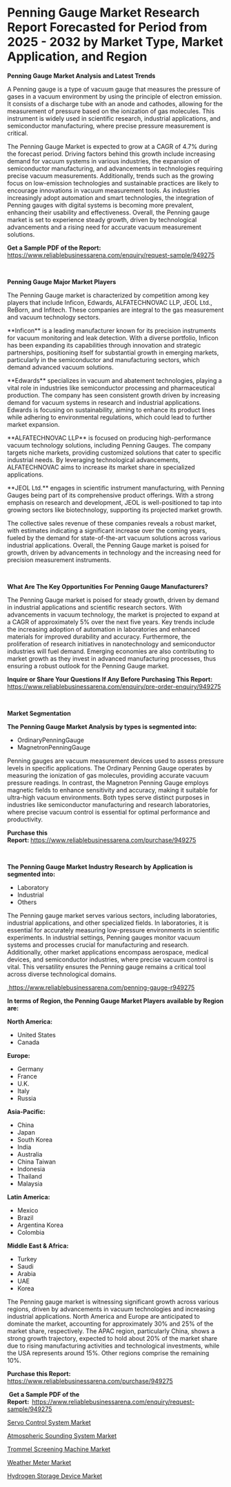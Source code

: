 <p><h1>Penning Gauge Market Research Report Forecasted for Period from 2025 -  2032 by Market Type, Market Application, and Region</h1></p><p><strong>Penning Gauge Market Analysis and Latest Trends</strong></p>
<p><p>A Penning gauge is a type of vacuum gauge that measures the pressure of gases in a vacuum environment by using the principle of electron emission. It consists of a discharge tube with an anode and cathodes, allowing for the measurement of pressure based on the ionization of gas molecules. This instrument is widely used in scientific research, industrial applications, and semiconductor manufacturing, where precise pressure measurement is critical.</p><p>The Penning Gauge Market is expected to grow at a CAGR of 4.7% during the forecast period. Driving factors behind this growth include increasing demand for vacuum systems in various industries, the expansion of semiconductor manufacturing, and advancements in technologies requiring precise vacuum measurements. Additionally, trends such as the growing focus on low-emission technologies and sustainable practices are likely to encourage innovations in vacuum measurement tools. As industries increasingly adopt automation and smart technologies, the integration of Penning gauges with digital systems is becoming more prevalent, enhancing their usability and effectiveness. Overall, the Penning gauge market is set to experience steady growth, driven by technological advancements and a rising need for accurate vacuum measurement solutions.</p></p>
<p><strong>Get a Sample PDF of the Report:&nbsp;</strong> <a href="https://www.reliablebusinessarena.com/enquiry/request-sample/949275?utm_campaign=2146&utm_medium=2&utm_source=Github&utm_content=ia&utm_term=11042025&utm_id=penning-gauge">https://www.reliablebusinessarena.com/enquiry/request-sample/949275</a></p>
<p>&nbsp;</p>
<p><strong>Penning Gauge Major Market Players</strong></p>
<p><p>The Penning Gauge market is characterized by competition among key players that include Inficon, Edwards, ALFATECHNOVAC LLP, JEOL Ltd., ReBorn, and Infitech. These companies are integral to the gas measurement and vacuum technology sectors.</p><p>**Inficon** is a leading manufacturer known for its precision instruments for vacuum monitoring and leak detection. With a diverse portfolio, Inficon has been expanding its capabilities through innovation and strategic partnerships, positioning itself for substantial growth in emerging markets, particularly in the semiconductor and manufacturing sectors, which demand advanced vacuum solutions.</p><p>**Edwards** specializes in vacuum and abatement technologies, playing a vital role in industries like semiconductor processing and pharmaceutical production. The company has seen consistent growth driven by increasing demand for vacuum systems in research and industrial applications. Edwards is focusing on sustainability, aiming to enhance its product lines while adhering to environmental regulations, which could lead to further market expansion.</p><p>**ALFATECHNOVAC LLP** is focused on producing high-performance vacuum technology solutions, including Penning Gauges. The company targets niche markets, providing customized solutions that cater to specific industrial needs. By leveraging technological advancements, ALFATECHNOVAC aims to increase its market share in specialized applications.</p><p>**JEOL Ltd.** engages in scientific instrument manufacturing, with Penning Gauges being part of its comprehensive product offerings. With a strong emphasis on research and development, JEOL is well-positioned to tap into growing sectors like biotechnology, supporting its projected market growth.</p><p>The collective sales revenue of these companies reveals a robust market, with estimates indicating a significant increase over the coming years, fueled by the demand for state-of-the-art vacuum solutions across various industrial applications. Overall, the Penning Gauge market is poised for growth, driven by advancements in technology and the increasing need for precision measurement instruments.</p></p>
<p>&nbsp;</p>
<p><strong>What Are The Key Opportunities For Penning Gauge Manufacturers?</strong></p>
<p><p>The Penning Gauge market is poised for steady growth, driven by demand in industrial applications and scientific research sectors. With advancements in vacuum technology, the market is projected to expand at a CAGR of approximately 5% over the next five years. Key trends include the increasing adoption of automation in laboratories and enhanced materials for improved durability and accuracy. Furthermore, the proliferation of research initiatives in nanotechnology and semiconductor industries will fuel demand. Emerging economies are also contributing to market growth as they invest in advanced manufacturing processes, thus ensuring a robust outlook for the Penning Gauge market.</p></p>
<p><strong>Inquire or Share Your Questions If Any Before Purchasing This Report:</strong> <a href="https://www.reliablebusinessarena.com/enquiry/pre-order-enquiry/949275?utm_campaign=2146&utm_medium=2&utm_source=Github&utm_content=ia&utm_term=11042025&utm_id=penning-gauge">https://www.reliablebusinessarena.com/enquiry/pre-order-enquiry/949275</a></p>
<p>&nbsp;</p>
<p><strong>Market Segmentation</strong></p>
<p><strong>The Penning Gauge Market Analysis by types is segmented into:</strong></p>
<p><ul><li>OrdinaryPenningGauge</li><li>MagnetronPenningGauge</li></ul></p>
<p><p>Penning gauges are vacuum measurement devices used to assess pressure levels in specific applications. The Ordinary Penning Gauge operates by measuring the ionization of gas molecules, providing accurate vacuum pressure readings. In contrast, the Magnetron Penning Gauge employs magnetic fields to enhance sensitivity and accuracy, making it suitable for ultra-high vacuum environments. Both types serve distinct purposes in industries like semiconductor manufacturing and research laboratories, where precise vacuum control is essential for optimal performance and productivity.</p></p>
<p><strong>Purchase this Report:&nbsp;</strong><a href="https://www.reliablebusinessarena.com/purchase/949275?utm_campaign=2146&utm_medium=2&utm_source=Github&utm_content=ia&utm_term=11042025&utm_id=penning-gauge">https://www.reliablebusinessarena.com/purchase/949275</a></p>
<p>&nbsp;</p>
<p><strong>The Penning Gauge Market Industry Research by Application is segmented into:</strong></p>
<p><ul><li>Laboratory</li><li>Industrial</li><li>Others</li></ul></p>
<p><p>The Penning gauge market serves various sectors, including laboratories, industrial applications, and other specialized fields. In laboratories, it is essential for accurately measuring low-pressure environments in scientific experiments. In industrial settings, Penning gauges monitor vacuum systems and processes crucial for manufacturing and research. Additionally, other market applications encompass aerospace, medical devices, and semiconductor industries, where precise vacuum control is vital. This versatility ensures the Penning gauge remains a critical tool across diverse technological domains.</p></p>
<p><a href="https://www.reliablebusinessarena.com/penning-gauge-r949275?utm_campaign=2146&utm_medium=2&utm_source=Github&utm_content=ia&utm_term=11042025&utm_id=penning-gauge">&nbsp;https://www.reliablebusinessarena.com/penning-gauge-r949275</a></p>
<p><strong>In terms of Region, the Penning Gauge Market Players available by Region are:</strong></p>
<p>
    <p> <strong> North America: </strong>
        <ul>
            <li>United States</li>
            <li>Canada</li>
        </ul>
        </p> 
    <p> <strong> Europe: </strong>
        <ul>
            <li>Germany</li>
            <li>France</li>
            <li>U.K.</li>
            <li>Italy</li>
            <li>Russia</li>
        </ul>
        </p> 
    <p> <strong> Asia-Pacific: </strong>
        <ul>
            <li>China</li>
            <li>Japan</li>
            <li>South Korea</li>
            <li>India</li>
            <li>Australia</li>
            <li>China Taiwan</li>
            <li>Indonesia</li>
            <li>Thailand</li>
            <li>Malaysia</li>
        </ul>
        </p> 
    <p> <strong> Latin America: </strong>
        <ul>
            <li>Mexico</li>
            <li>Brazil</li>
            <li>Argentina Korea</li>
            <li>Colombia</li>
        </ul>
        </p> 
    <p> <strong> Middle East & Africa: </strong>
        <ul>
            <li>Turkey</li>
            <li>Saudi</li>
            <li>Arabia</li>
            <li>UAE</li>
            <li>Korea</li>
        </ul>
    </p>
    </p>
<p><p>The Penning gauge market is witnessing significant growth across various regions, driven by advancements in vacuum technologies and increasing industrial applications. North America and Europe are anticipated to dominate the market, accounting for approximately 30% and 25% of the market share, respectively. The APAC region, particularly China, shows a strong growth trajectory, expected to hold about 20% of the market share due to rising manufacturing activities and technological investments, while the USA represents around 15%. Other regions comprise the remaining 10%.</p></p>
<p><strong>Purchase this Report: </strong><a href="https://www.reliablebusinessarena.com/purchase/949275?utm_campaign=2146&utm_medium=2&utm_source=Github&utm_content=ia&utm_term=11042025&utm_id=penning-gauge">https://www.reliablebusinessarena.com/purchase/949275</a></p>
<p>&nbsp;<strong>Get a Sample PDF of the Report:&nbsp;&nbsp;</strong><a href="https://www.reliablebusinessarena.com/enquiry/request-sample/949275?utm_campaign=2146&utm_medium=2&utm_source=Github&utm_content=ia&utm_term=11042025&utm_id=penning-gauge">https://www.reliablebusinessarena.com/enquiry/request-sample/949275</a></p>
<p><strong></strong></p>
<p><p><a href="https://github.com/beyeagamizjp/Market-Research-Report-List-1/blob/main/servo-control-system-market.md?utm_campaign=2146&utm_medium=2&utm_source=Github&utm_content=ia&utm_term=11042025&utm_id=penning-gauge">Servo Control System Market</a></p><p><a href="https://github.com/naingbiner7i/Market-Research-Report-List-1/blob/main/atmospheric-sounding-system-market.md?utm_campaign=2146&utm_medium=2&utm_source=Github&utm_content=ia&utm_term=11042025&utm_id=penning-gauge">Atmospheric Sounding System Market</a></p><p><a href="https://github.com/kukolkasimo5/Market-Research-Report-List-1/blob/main/trommel-screening-machine-market.md?utm_campaign=2146&utm_medium=2&utm_source=Github&utm_content=ia&utm_term=11042025&utm_id=penning-gauge">Trommel Screening Machine Market</a></p><p><a href="https://github.com/siwerhommer97/Market-Research-Report-List-1/blob/main/weather-meter-market.md?utm_campaign=2146&utm_medium=2&utm_source=Github&utm_content=ia&utm_term=11042025&utm_id=penning-gauge">Weather Meter Market</a></p><p><a href="https://github.com/baatetoshda/Market-Research-Report-List-1/blob/main/hydrogen-storage-device-market.md?utm_campaign=2146&utm_medium=2&utm_source=Github&utm_content=ia&utm_term=11042025&utm_id=penning-gauge">Hydrogen Storage Device Market</a></p></p>